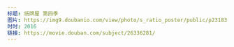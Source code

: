 ```yaml
---
标题: 纸牌屋 第四季
图片: https://img9.doubanio.com/view/photo/s_ratio_poster/public/p2318329344.jpg
时时: 2016
链接: https://movie.douban.com/subject/26336281/
---
```

